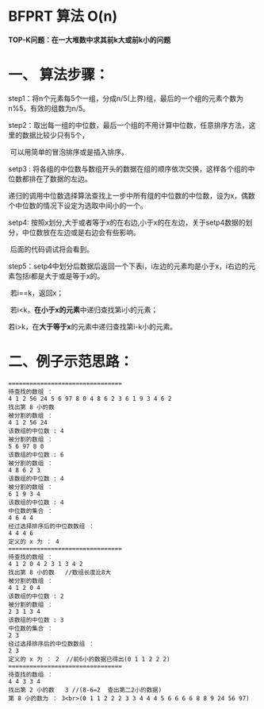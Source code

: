 # **BFPRT 算法**   **O(n)**

**TOP-K问题：在一大堆数中求其前k大或前k小的问题**

#  **一、  算法步骤：**

   step1：将n个元素每5个一组，分成n/5(上界)组，最后的一个组的元素个数为n%5，有效的组数为n/5。

   step2：取出每一组的中位数，最后一个组的不用计算中位数，任意排序方法，这里的数据比较少只有5个，

​         可以用简单的冒泡排序或是插入排序。

   setp3 :  将各组的中位数与数组开头的数据在组的顺序依次交换，这样各个组的中位数都排在了数据的左边。

​         递归的调用中位数选择算法查找上一步中所有组的中位数的中位数，设为x，偶数个中位数的情况下设定为选取中间小的一个。

   setp4:  按照x划分,大于或者等于x的在右边,小于x的在左边，关于setp4数据的划分，中位数放在左边或是右边会有些影响。

​         后面的代码调试将会看到。

   step5：setp4中划分后数据后返回一个下表i，i左边的元素均是小于x，i右边的元素包括i都是大于或是等于x的。

​         若i==k，返回x；

​         若i<k，**在小于x的元素**中递归查找第i小的元素；

​         若i>k，在**大于等于x**的元素中递归查找第i-k小的元素。

# **二、例子示范思路：**

```
================================
待查找的数组 ：
4 1 2 56 24 5 6 97 8 0 4 8 6 2 3 6 1 9 3 4 6 2
找出第 8 小的数
被分割的数组 ：
4 1 2 56 24
该数组的中位数 : 4
被分割的数组 ：
5 6 97 8 0
该数组的中位数 : 6
被分割的数组 ：
4 8 6 2 3
该数组的中位数 : 4
被分割的数组 ：
6 1 9 3 4
该数组的中位数 : 4
中位数的集合 ：
4 6 4 4
经过选择排序后的中位数数组 ：
4 4 4 6
定义的 x 为 ： 4
================================
待查找的数组 ：
4 1 2 0 4 2 3 1 3 4 2
找出第 8 小的数   //数组长度比8大
被分割的数组 ：
4 1 2 0 4
该数组的中位数 : 2
被分割的数组 ：
2 3 1 3 4
该数组的中位数 : 3
中位数的集合 ：
2 3
经过选择排序后的中位数数组 ：
2 3
定义的 x 为 ： 2  //前6小的数据已得出(0 1 1 2 2 2)
================================
待查找的数组 ：
4 4 3 3 4
找出第 2 小的数   3 //(8-6=2  查出第二2小的数据)
第 8 小的数为 ： 3<br>(0 1 1 2 2 2 3 3 4 4 4 5 6 6 6 6 8 8 9 24 56 97)
```

